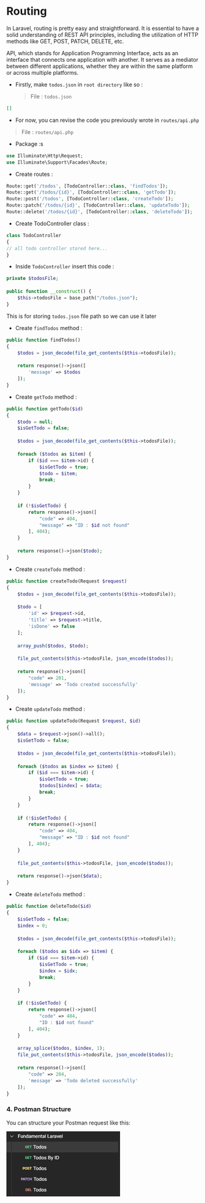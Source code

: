 # Routing

In Laravel, routing is pretty easy and straightforward. It is essential to have a solid understanding of REST API principles, including the utilization of HTTP methods like GET, POST, PATCH, DELETE, etc.

API, which stands for Application Programming Interface, acts as an interface that connects one application with another. It serves as a mediator between different applications, whether they are within the same platform or across multiple platforms.

-   Firstly, make `todos.json` in `root directory` like so :
    > File : `todos.json`

```json
[]
```

-   For now, you can revise the code you previously wrote in `routes/api.php`

> File : `routes/api.php`

-   Package :s

```php
use Illuminate\Http\Request;
use Illuminate\Support\Facades\Route;
```

-   Create routes :

```php
Route::get('/todos', [TodoController::class, 'findTodos']);
Route::get('/todos/{id}', [TodoController::class, 'getTodo']);
Route::post('/todos', [TodoController::class, 'createTodo']);
Route::patch('/todos/{id}', [TodoController::class, 'updateTodo']);
Route::delete('/todos/{id}', [TodoController::class, 'deleteTodo']);
```

-   Create TodoController class :

```php
class TodoController
{
// all todo controller stored here...
}
```

-   Inside `TodoController` insert this code :

```php
private $todosFile;

public function __construct() {
    $this->todosFile = base_path("/todos.json");
}
```

This is for storing `todos.json` file path so we can use it later

-   Create `findTodos` method :

```php
public function findTodos()
{
    $todos = json_decode(file_get_contents($this->todosFile));

    return response()->json([
        'message' => $todos
    ]);
}
```

-   Create `getTodo` method :

```php
public function getTodo($id)
{
    $todo = null;
    $isGetTodo = false;

    $todos = json_decode(file_get_contents($this->todosFile));

    foreach ($todos as $item) {
        if ($id === $item->id) {
            $isGetTodo = true;
            $todo = $item;
            break;
        }
    }

    if (!$isGetTodo) {
        return response()->json([
            "code" => 404,
            "message" => "ID : $id not found"
        ], 404);
    }

    return response()->json($todo);
}
```

-   Create `createTodo` method :

```php
public function createTodo(Request $request)
{
    $todos = json_decode(file_get_contents($this->todosFile));

    $todo = [
        'id' => $request->id,
        'title' => $request->title,
        'isDone' => false
    ];

    array_push($todos, $todo);

    file_put_contents($this->todosFile, json_encode($todos));

    return response()->json([
        "code" => 201,
        'message' => 'Todo created successfully'
    ]);
}
```

-   Create `updateTodo` method :

```php
public function updateTodo(Request $request, $id)
{
    $data = $request->json()->all();
    $isGetTodo = false;

    $todos = json_decode(file_get_contents($this->todosFile));

    foreach ($todos as $index => $item) {
        if ($id === $item->id) {
            $isGetTodo = true;
            $todos[$index] = $data;
            break;
        }
    }

    if (!$isGetTodo) {
        return response()->json([
            "code" => 404,
            "message" => "ID : $id not found"
        ], 404);
    }

    file_put_contents($this->todosFile, json_encode($todos));

    return response()->json($data);
}
```

-   Create `deleteTodo` method :

```php
public function deleteTodo($id)
{
    $isGetTodo = false;
    $index = 0;

    $todos = json_decode(file_get_contents($this->todosFile));

    foreach ($todos as $idx => $item) {
        if ($id === $item->id) {
            $isGetTodo = true;
            $index = $idx;
            break;
        }
    }

    if (!$isGetTodo) {
        return response()->json([
            "code" => 404,
            "ID : $id not found"
        ], 404);
    }

    array_splice($todos, $index, 1);
    file_put_contents($this->todosFile, json_encode($todos));

    return response()->json([
        "code" => 204,
        'message' => 'Todo deleted successfully'
    ]);
}
```

### 4. Postman Structure

You can structure your Postman request like this:

![Alt text](image.png)
